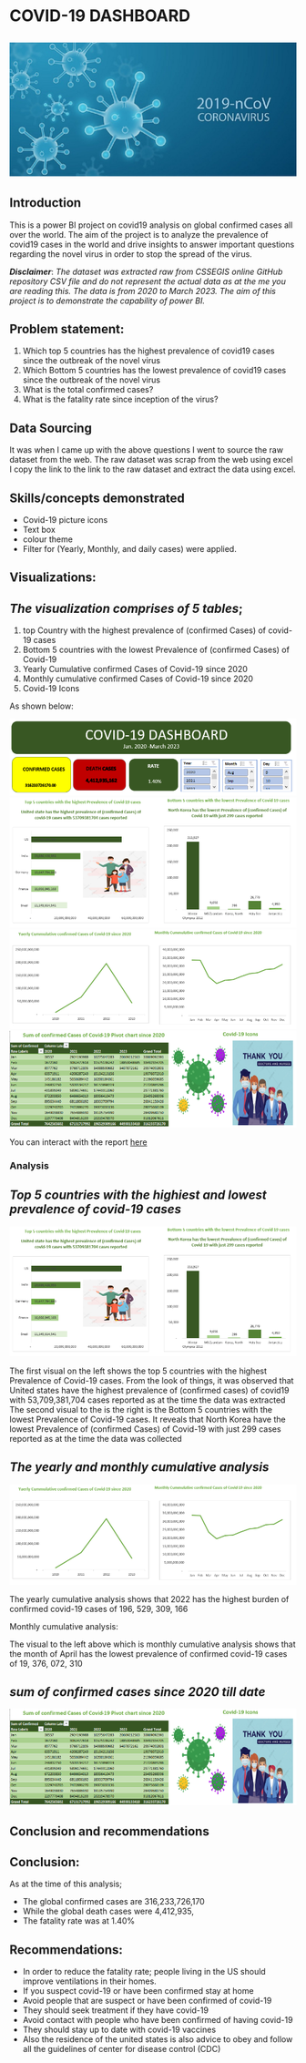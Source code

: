 # COVID-19 DASHBOARD

![](png.jpg)
--- 
## Introduction

This is a power BI project on covid19 analysis on global confirmed cases all over the world. 
The aim of the project is to analyze the prevalence of covid19 cases in the world and drive insights to answer important questions regarding the novel virus in order to stop the spread of the virus.

**_Disclaimer_**: _The dataset was extracted raw from CSSEGIS online GitHub repository CSV file and do not represent the actual data as at the me you are reading this. The data is from 2020 to March 2023. The aim of this project is to demonstrate the capability of power BI._

## Problem statement:

1.	Which top 5 countries has the highest prevalence of covid19 cases since the outbreak of the novel virus
2.	Which Bottom 5 countries has the lowest prevalence of covid19 cases since the outbreak of the novel virus
3.	What is the total confirmed cases?
4.	What is the fatality rate since inception of the virus?

 ## Data Sourcing
 
It was when I came up with the above questions I went to source the raw dataset from the web.
The raw dataset was scrap from the web using excel
I copy the link to the link to the raw dataset and extract the data using excel. 

## Skills/concepts demonstrated

- Covid-19 picture icons
- Text box
- colour theme
- Filter for (Yearly, Monthly, and daily cases) were applied.

## Visualizations:

## _The visualization comprises of 5 tables_;

1.	top Country with the highest prevalence of (confirmed Cases) of covid-19 cases
2.	Bottom 5 countries with the lowest Prevalence of (confirmed Cases) of Covid-19
3.	Yearly Cumulative confirmed Cases of Covid-19 since 2020
4.	Monthly cumulative confirmed Cases of Covid-19 since 2020
5.	Covid-19 Icons 

As shown below:

![](HEAD2.png)
![](HEAD_2.png)
![](HEAD3.png)
![](HEAD4.png)




You can interact with the report [here](https://ihvnigeria-my.sharepoint.com/:x:/g/personal/imichael_ihvnigeria_org/EaXx157HVypPh145Jl-xyjcBll-nU0gTSMP49T3oplr3Xg?e=DIoW3R)

### Analysis

## _Top 5 countries with the highiest and lowest prevalence of covid-19 cases_

![](HEAD_2.png)

The first visual on the left shows the top 5 countries with the highest Prevalence of Covid-19 cases.
From the look of things, it was observed that United states have the highest prevalence of (confirmed cases) of covid19 with 53,709,381,704 cases reported as at the time the data was extracted
The second visual to the is the right is the Bottom 5 countries with the lowest Prevalence of Covid-19 cases. 
It reveals that North Korea have the lowest Prevalence of (confirmed Cases) of Covid-19 with just 299 cases reported as at the time the data was collected

 ## _The yearly and monthly cumulative analysis_ 
 
 ![](HEAD3.png)

 The yearly cumulative analysis shows that 2022 has the highest burden of confirmed covid-19 cases of 196, 529, 309, 166
 
Monthly cumulative analysis:

The visual to the left above which is monthly cumulative analysis shows that the month of April has the lowest prevalence of confirmed covid-19 cases of 19, 376, 072, 310

 ## _sum of confirmed cases since 2020 till date_ 
 
 ![](HEAD4.png)


## Conclusion and recommendations

## Conclusion:

 As at the time of this analysis;
 
-	The global confirmed cases are 316,233,726,170
-	While the global death cases were 4,412,935, 
-	The fatality rate was at 1.40%

## Recommendations:

-	In order to reduce the fatality rate; people living in the US should improve ventilations in their homes.
-	If you suspect covid-19 or have been confirmed stay at home
-	Avoid people that are suspect or have been confirmed of covid-19
-	They should seek treatment if they have covid-19
-	Avoid contact with people who have been confirmed of having covid-19
-	They should stay up to date with covid-19 vaccines
-	Also the residence of the united states is also advice to obey and follow all the guidelines of center for disease control (CDC) 





